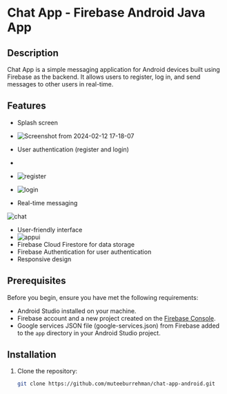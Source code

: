 # Chat App - Firebase Android Java App

## Description

Chat App is a simple messaging application for Android devices built using Firebase as the backend. It allows users to register, log in, and send messages to other users in real-time.

## Features
- Splash screen
- ![Screenshot from 2024-02-12 17-18-07](https://github.com/muteeburrehman/chat-app-android/assets/139336141/ed948d64-01e5-46f2-99fa-b53d44599d1a)
- User authentication (register and login)
- 
- ![register](https://github.com/muteeburrehman/chat-app-android/assets/139336141/d6eded44-2b1c-4848-99d6-3ee3f7bf9b0d)
- ![login](https://github.com/muteeburrehman/chat-app-android/assets/139336141/5d5815be-ca90-4b59-91a0-7f112cbc0edb)

- Real-time messaging

![chat](https://github.com/muteeburrehman/chat-app-android/assets/139336141/143660af-366d-43f1-8295-b499b4d79da1)

- User-friendly interface
-  ![appui](https://github.com/muteeburrehman/chat-app-android/assets/139336141/93ffb81c-01d6-4384-9a7c-d55e50e9e867)
- Firebase Cloud Firestore for data storage
- Firebase Authentication for user authentication
- Responsive design

## Prerequisites

Before you begin, ensure you have met the following requirements:

- Android Studio installed on your machine.
- Firebase account and a new project created on the [Firebase Console](https://console.firebase.google.com/).
- Google services JSON file (google-services.json) from Firebase added to the `app` directory in your Android Studio project.

## Installation

1. Clone the repository:

   ```bash
   git clone https://github.com/muteeburrehman/chat-app-android.git
